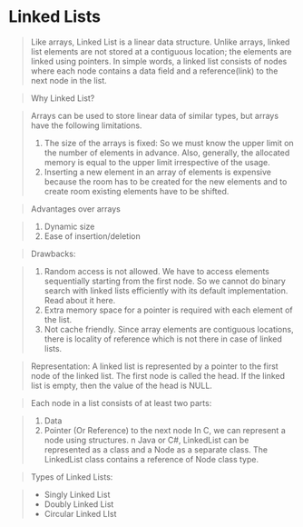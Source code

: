 # Linked Lists

> Like arrays, Linked List is a linear data structure. 
> Unlike arrays, linked list elements are not stored at a contiguous location; the elements are linked using pointers.
> In simple words, a linked list consists of nodes where each node contains a data field and a reference(link) to the next node in the list.

> Why Linked List?

> Arrays can be used to store linear data of similar types, but arrays have the following limitations.
> 1. The size of the arrays is fixed: So we must know the upper limit on the number of elements in advance. Also, generally, the allocated memory is equal to the upper limit irrespective of the usage.
> 2. Inserting a new element in an array of elements is expensive because the room has to be created for the new elements and to create room existing elements have to be shifted.

 > Advantages over arrays
 
 > 1. Dynamic size
 > 2. Ease of insertion/deletion
 
 > Drawbacks:
 
 > 1. Random access is not allowed. We have to access elements sequentially starting from the first node. So we cannot do binary search with linked lists efficiently with its default implementation. Read about it here.
>  2. Extra memory space for a pointer is required with each element of the list.
> 3. Not cache friendly. Since array elements are contiguous locations, there is locality of reference which is not there in case of linked lists.

> Representation:
> A linked list is represented by a pointer to the first node of the linked list. The first node is called the head. 
> If the linked list is empty, then the value of the head is NULL.

> Each node in a list consists of at least two parts:

> 1. Data
> 2. Pointer (Or Reference) to the next node
> In C, we can represent a node using structures.
> n Java or C#, LinkedList can be represented as a class and a Node as a separate class.
> The LinkedList class contains a reference of Node class type.

> Types of Linked Lists:

> * Singly Linked List
> * Doubly Linked List
> * Circular Linked LIst

